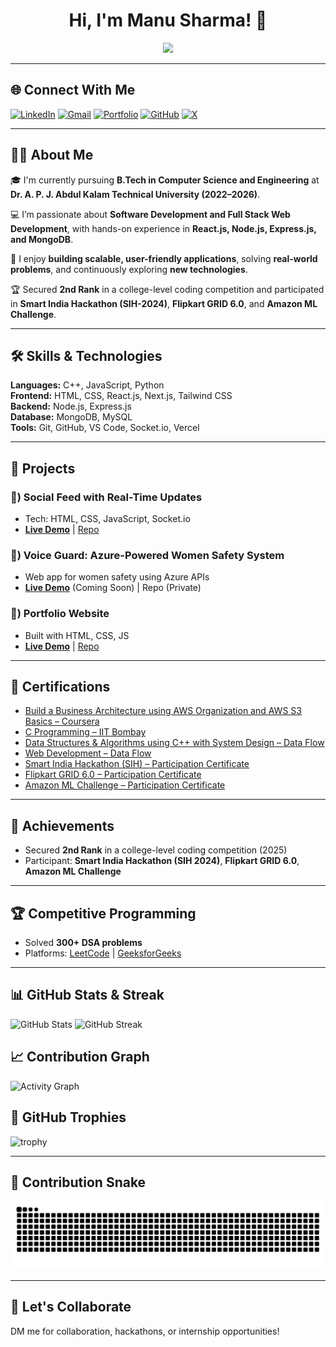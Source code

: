 <!-- Typing effect banner -->
<h1 align="center">
  Hi, I'm Manu Sharma! 👋
</h1>
<p align="center">
  <img src="https://readme-typing-svg.demolab.com?font=Fira+Code&weight=500&size=24&pause=1000&color=36BCF7&center=true&vCenter=true&width=500&lines=Aspiring+Full+Stack+Developer;C%2B%2B+%26+Web+Developer;DSA+Enthusiast;Always+Learning+New+Technologies">
</p>

---

## 🌐 **Connect With Me**

[![LinkedIn](https://img.shields.io/badge/LinkedIn-0077B5?style=for-the-badge&logo=linkedin&logoColor=white)](https://www.linkedin.com/in/manu-sharma8218/)
[![Gmail](https://img.shields.io/badge/Gmail-D14836?style=for-the-badge&logo=gmail&logoColor=white)](mailto:manusharma8164@gmail.com)
[![Portfolio](https://img.shields.io/badge/Portfolio-000000?style=for-the-badge&logo=react&logoColor=white)](https://my-portfolio1-flame-phi.vercel.app)
[![GitHub](https://img.shields.io/badge/GitHub-100000?style=for-the-badge&logo=github&logoColor=white)](https://github.com/ManuSharma82)
[![X](https://img.shields.io/badge/Twitter(X)-000000?style=for-the-badge&logo=x&logoColor=white)](https://x.com/ManuSharma1229)

---

## 👨‍💻 About Me

🎓 I'm currently pursuing **B.Tech in Computer Science and Engineering** at **Dr. A. P. J. Abdul Kalam Technical University (2022–2026)**.

💻 I’m passionate about **Software Development and Full Stack Web Development**, with hands-on experience in **React.js, Node.js, Express.js, and MongoDB**.

🚀 I enjoy **building scalable, user-friendly applications**, solving **real-world problems**, and continuously exploring **new technologies**.

🏆 Secured **2nd Rank** in a college-level coding competition and participated in **Smart India Hackathon (SIH-2024)**, **Flipkart GRID 6.0**, and **Amazon ML Challenge**.

---

## 🛠 **Skills & Technologies**

**Languages:** C++, JavaScript, Python  
**Frontend:** HTML, CSS, React.js, Next.js, Tailwind CSS  
**Backend:** Node.js, Express.js  
**Database:** MongoDB, MySQL  
**Tools:** Git, GitHub, VS Code, Socket.io, Vercel  

---

## 📂 **Projects**

### 🚀) **Social Feed with Real-Time Updates**
- Tech: HTML, CSS, JavaScript, Socket.io  
- **[Live Demo](https://infinite-scroll-social-feed-with-re-eta.vercel.app)** | [Repo](https://github.com/ManuSharma82/infinite-scroll-social-feed)

### 🚀) **Voice Guard: Azure-Powered Women Safety System**
- Web app for women safety using Azure APIs  
- **[Live Demo](https://my-portfolio1-flame-phi.vercel.app)** (Coming Soon) | Repo (Private)

### 🚀) **Portfolio Website**
- Built with HTML, CSS, JS  
- **[Live Demo](https://my-portfolio1-flame-phi.vercel.app)** | [Repo](https://github.com/ManuSharma82)

---

## 📜 Certifications  

- [Build a Business Architecture using AWS Organization and AWS S3 Basics – Coursera](https://drive.google.com/file/d/1a0FF7BknbNlaNUxbQ01XsomLoHmoeejC/view?usp=drive_link)  
- [C Programming – IIT Bombay](https://drive.google.com/file/d/1QSBN5wbPwUohjCZV_sSdFCL8wyo47i8A/view)  
- [Data Structures & Algorithms using C++ with System Design – Data Flow](https://drive.google.com/file/d/1AkGfwKOLUW3PXvxAI6rKU12tyZ3YaxRZ/view?usp=sharing)  
- [Web Development – Data Flow](https://drive.google.com/file/d/1vEiSD6mkOEAAV4hxwAJ1NovSeVPSP7Sl/view?usp=drive_link)  
- [Smart India Hackathon (SIH) – Participation Certificate](https://drive.google.com/file/d/1rRUiaodLluc0z-icqHAwe5O2wfFJls7A/view?usp=sharing)  
- [Flipkart GRID 6.0 – Participation Certificate](https://drive.google.com/file/d/1A_jmB5B1X4Fnc2nlkj7NVDF-JWLgCMVd/view?usp=drive_link)  
- [Amazon ML Challenge – Participation Certificate](https://drive.google.com/file/d/1WzZHy7ovb0aFfH41x-QXqXHJ28nycQ0e/view?usp=drive_link)

---

## 🏅 Achievements  
- Secured **2nd Rank** in a college-level coding competition (2025)  
- Participant: **Smart India Hackathon (SIH 2024)**, **Flipkart GRID 6.0**, **Amazon ML Challenge**  

---

## 🏆 **Competitive Programming**
- Solved **300+ DSA problems**  
- Platforms: [LeetCode](https://leetcode.com/u/manu-sharma/) | [GeeksforGeeks](https://www.geeksforgeeks.org/user/manusharrobi/)

---

## 📊 GitHub Stats & Streak
![GitHub Stats](https://github-readme-stats.vercel.app/api?username=ManuSharma82&show_icons=true&theme=radical)
![GitHub Streak](https://github-readme-streak-stats.herokuapp.com/?user=ManuSharma82&theme=radical&hide_border=true)

## 📈 Contribution Graph
![Activity Graph](https://github-readme-activity-graph.vercel.app/graph?username=ManuSharma82&theme=react-dark)

## 🏅 GitHub Trophies
![trophy](https://github-profile-trophy.vercel.app/?username=ManuSharma82&theme=radical&no-frame=true&row=1&column=7)

---

## 🐍 **Contribution Snake**
![snake gif](https://github.com/ManuSharma82/ManuSharma82/blob/output/github-contribution-grid-snake.svg)

---


## 🤝 **Let's Collaborate**
DM me for collaboration, hackathons, or internship opportunities!

